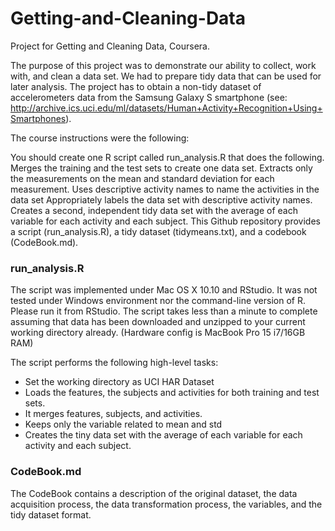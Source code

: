 # Getting-and-Cleaning-Data

Project for Getting and Cleaning Data, Coursera.

The purpose of this project was to demonstrate our ability to collect, work with, and clean a data set. We had to prepare tidy data that can be used for later analysis. The project has to obtain a non-tidy dataset of accelerometers data from the Samsung Galaxy S smartphone (see: http://archive.ics.uci.edu/ml/datasets/Human+Activity+Recognition+Using+Smartphones).

The course instructions were the following:

You should create one R script called run_analysis.R that does the following.
Merges the training and the test sets to create one data set.
Extracts only the measurements on the mean and standard deviation for each measurement.
Uses descriptive activity names to name the activities in the data set
Appropriately labels the data set with descriptive activity names.
Creates a second, independent tidy data set with the average of each variable for each activity and each subject.
This Github repository provides a script (run_analysis.R), a tidy dataset (tidymeans.txt), and a codebook (CodeBook.md).

### run_analysis.R

The script was implemented under Mac OS X 10.10 and RStudio. It was not tested under Windows environment nor the command-line version of R. Please run it from RStudio. The script takes less than a minute to complete assuming that data has been downloaded and unzipped to your current working directory already. (Hardware config is MacBook Pro 15 i7/16GB RAM)

The script performs the following high-level tasks:

- Set the working directory as UCI HAR Dataset 
- Loads the features, the subjects and activities for both training and test sets.
- It merges features, subjects, and activities.
- Keeps only the variable related to mean and std
- Creates the tiny data set with the average of each variable for each activity and each subject.

### CodeBook.md

The CodeBook contains a description of the original dataset, the data acquisition process, the data transformation process, the variables, and the tidy dataset format.

